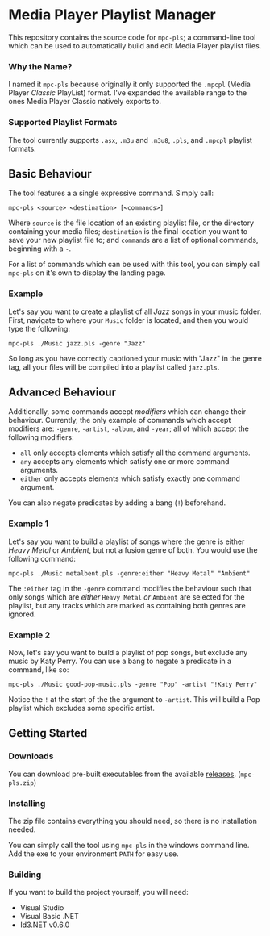 # Media Player Playlist Manager

This repository contains the source code for `mpc-pls`; a command-line tool which can be used to automatically build and edit Media Player playlist files.

### Why the Name?

I named it `mpc-pls` because originally it only supported the `.mpcpl` (Media Player *Classic* PlayList) format. I've expanded the available range to the ones Media Player Classic natively exports to.

### Supported Playlist Formats

The tool currently supports `.asx`, `.m3u` and `.m3u8`, `.pls`, and `.mpcpl` playlist formats.

## Basic Behaviour

The tool features a a single expressive command. Simply call:

```
mpc-pls <source> <destination> [<commands>]
```

Where `source` is the file location of an existing playlist file, or the directory containing your media files; `destination` is the final location you want to save your new playlist file to; and `commands` are a list of optional commands, beginning with a `-`.

For a list of commands which can be used with this tool, you can simply call `mpc-pls` on it's own to display the landing page.

### Example

Let's say you want to create a playlist of all *Jazz* songs in your music folder. First, navigate to where your `Music` folder is located, and then you would type the following:

```
mpc-pls ./Music jazz.pls -genre "Jazz"
```

So long as you have correctly captioned your music with "Jazz" in the genre tag, all your files will be compiled into a playlist called `jazz.pls`.

## Advanced Behaviour

Additionally, some commands accept *modifiers* which can change their behaviour. Currently, the only example of commands which accept modifiers are: `-genre`, `-artist`, `-album`, and `-year`; all of which accept the following modifiers:
 
 - `all` only accepts elements which satisfy all the command arguments.
 - `any` accepts any elements which satisfy one or more command arguments.
 - `either` only accepts elements which satisfy exactly one command argument.

You can also negate predicates by adding a bang (`!`) beforehand.

### Example 1

Let's say you want to build a playlist of songs where the genre is either *Heavy Metal* or *Ambient*, but not a fusion genre of both. You would use the following command:

```
mpc-pls ./Music metalbent.pls -genre:either "Heavy Metal" "Ambient"
```

The `:either` tag in the `-genre` command modifies the behaviour such that only songs which are *either* `Heavy Metal` *or* `Ambient` are selected for the playlist, but any tracks which are marked as containing both genres are ignored.

### Example 2

Now, let's say you want to build a playlist of pop songs, but exclude any music by Katy Perry. You can use a bang to negate a predicate in a command, like so:

```
mpc-pls ./Music good-pop-music.pls -genre "Pop" -artist "!Katy Perry"
```

Notice the `!` at the start of the the argument to `-artist`. This will build a Pop playlist which excludes some specific artist.

## Getting Started

### Downloads

You can download pre-built executables from the available [releases](https://github.com/NuxiiGit/mpc-playlist-manager/releases). (`mpc-pls.zip`)

### Installing

The zip file contains everything you should need, so there is no installation needed.

You can simply call the tool using `mpc-pls` in the windows command line. Add the exe to your environment `PATH` for easy use.

### Building

If you want to build the project yourself, you will need:

 - Visual Studio
 - Visual Basic .NET
 - Id3.NET v0.6.0
